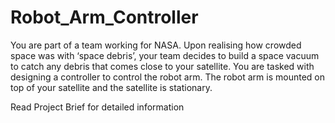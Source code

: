 # Robot_Arm_Controller

You are part of a team working for NASA. Upon realising how crowded space was with ‘space debris’, your team decides to build a space vacuum to catch any debris that comes close to your satellite. You are tasked with designing a controller to control the robot arm. The robot arm is mounted on top of your satellite and the satellite is stationary.

Read Project Brief for detailed information

